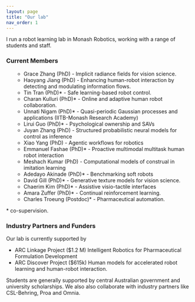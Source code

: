 ```yaml
---
layout: page
title: "Our lab"
nav_order: 1
---
```


<p>I run a robot learning lab in Monash Robotics, working with a range of students and staff. </p>

### Current Members
<ul>
<li style="list-style-type: none;">
<ul>
<li>Grace Zhang (PhD) - Implicit radiance fields for vision science.</li>
<li>Haoyang Jiang (PhD) - Enhancing human-robot interaction by detecting and modulating information flows.</li>
<li>Tin Tran (PhD)* - Safe learning-based robot control.</li>
<li>Charan Kulluri (PhD)* - Online and adaptive human robot collaboration.</li>
<li>Unnati Nigam (PhD)* - Quasi-periodic Gaussian processes and applications<span class="il"> (IITB-Monash Research Academy)</span></li>
<li>Lirui Guo (PhD)* - Psychological ownership and SAVs </li>
<li>Juyan Zhang (PhD) - Structured probabilistic neural models for control as inference</li>
<li>Xiao Yang (PhD) - Agentic workflows for robotics</li>
<li>Emmanuel Fashae (PhD)* - Proactive multimodal multitask human robot interaction</li>
<li>Meshach Kumar (PhD) - Computational models of construal in imitation learning</li>
<li>Adedayo Akinade (PhD)* - Benchmarking soft robots</li>
<li>David Gill (PhD)* - Generative texture models for vision science.</li>
<li>Chaerim Kim (PhD)* - Assistive visio-tactile interfaces</li>
<li>Amara Zuffer (PhD)* - Continual reinforcement learning.</li>
<li>Charles Troeung (Postdoc)* - Pharmaceutical automation.</li>
</ul>
</li>
</ul>
<p>* co-supervision.</p>

### Industry Partners and Funders

Our lab is currently supported by 

* ARC Linkage Project ($1.2 M) Intelligent Robotics for Pharmaceutical Formulation Development
* ARC Discover Project ($615k) Human models for accelerated robot learning and human-robot interaction.

Students are generally supported by central Australian government and university scholarships. We also also collaborate with industry partners like CSL-Behring, Proa and Omnia.  
